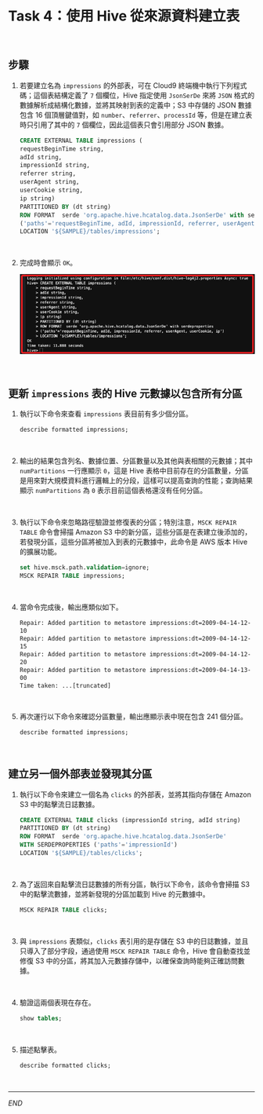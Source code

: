 # Task 4：使用 Hive 從來源資料建立表

<br>

## 步驟

1. 若要建立名為 `impressions` 的外部表，可在 Cloud9 終端機中執行下列程式碼；這個表結構定義了 `7` 個欄位，Hive 指定使用 `JsonSerDe` 來將 `JSON` 格式的數據解析成結構化數據，並將其映射到表的定義中；S3 中存儲的 JSON 數據包含 16 個頂層鍵值對，如 `number`、`referrer`、`processId` 等，但是在建立表時只引用了其中的 `7` 個欄位，因此這個表只會引用部分 JSON 數據。

    ```sql
    CREATE EXTERNAL TABLE impressions (
    requestBeginTime string,
    adId string,
    impressionId string,
    referrer string,
    userAgent string,
    userCookie string,
    ip string)
    PARTITIONED BY (dt string)
    ROW FORMAT  serde 'org.apache.hive.hcatalog.data.JsonSerDe' with serdeproperties
    ('paths'='requestBeginTime, adId, impressionId, referrer, userAgent, userCookie, ip')
    LOCATION '${SAMPLE}/tables/impressions';
    ```

<br>

2. 完成時會顯示 `OK`。

    ![](images/img_42.png)

<br>

## 更新 `impressions` 表的 Hive 元數據以包含所有分區

1. 執行以下命令來查看 `impressions` 表目前有多少個分區。

    ```sql
    describe formatted impressions;
    ```

<br>

2. 輸出的結果包含列名、數據位置、分區數量以及其他與表相關的元數據；其中 `numPartitions` 一行應顯示 `0`，這是 Hive 表格中目前存在的分區數量，分區是用來對大規模資料進行邏輯上的分段，這樣可以提高查詢的性能；查詢結果顯示 `numPartitions` 為 `0` 表示目前這個表格還沒有任何分區。

<br>

3. 執行以下命令來忽略路徑驗證並修復表的分區；特別注意，`MSCK REPAIR TABLE` 命令會掃描 Amazon S3 中的新分區，這些分區是在表建立後添加的，若發現分區，這些分區將被加入到表的元數據中，此命令是 AWS 版本 Hive 的擴展功能。

    ```sql
    set hive.msck.path.validation=ignore;
    MSCK REPAIR TABLE impressions;
    ```

<br>

4. 當命令完成後，輸出應類似如下。

    ```
    Repair: Added partition to metastore impressions:dt=2009-04-14-12-10
    Repair: Added partition to metastore impressions:dt=2009-04-14-12-15
    Repair: Added partition to metastore impressions:dt=2009-04-14-12-20
    Repair: Added partition to metastore impressions:dt=2009-04-14-13-00
    Time taken: ...[truncated]
    ```

<br>

5. 再次運行以下命令來確認分區數量，輸出應顯示表中現在包含 241 個分區。

    ```sql
    describe formatted impressions;
    ```

<br>

## 建立另一個外部表並發現其分區

1. 執行以下命令來建立一個名為 `clicks` 的外部表，並將其指向存儲在 Amazon S3 中的點擊流日誌數據。

    ```sql
    CREATE EXTERNAL TABLE clicks (impressionId string, adId string)
    PARTITIONED BY (dt string)
    ROW FORMAT  serde 'org.apache.hive.hcatalog.data.JsonSerDe'
    WITH SERDEPROPERTIES ('paths'='impressionId')
    LOCATION '${SAMPLE}/tables/clicks';
    ```

<br>

2. 為了返回來自點擊流日誌數據的所有分區，執行以下命令，該命令會掃描 S3 中的點擊流數據，並將新發現的分區加載到 Hive 的元數據中。

    ```sql
    MSCK REPAIR TABLE clicks;
    ```

<br>

3. 與 `impressions` 表類似，`clicks` 表引用的是存儲在 S3 中的日誌數據，並且只導入了部分字段，通過使用 `MSCK REPAIR TABLE` 命令，Hive 會自動查找並修復 S3 中的分區，將其加入元數據存儲中，以確保查詢時能夠正確訪問數據。

<br>

4. 驗證這兩個表現在存在。

    ```sql
    show tables;
    ```

<br>

5. 描述點擊表。

    ```sql
    describe formatted clicks;
    ```

<br>

___

_END_